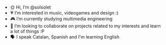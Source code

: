 - 🌞 Hi, I’m @solsolet
- 💗 I’m interested in music, videogames and design :)
- 🎮 I’m currently studying multimedia engineering
- 🔎 I’m looking to collaborate on projects related to my interests and learn a lot of things :P
- 🗣 I speak Catalan, Spanish and I'm learning English

<!---
solsolet/solsolet is a ✨ special ✨ repository because its `README.md` (this file) appears on your GitHub profile.
You can click the Preview link to take a look at your changes.
--->
